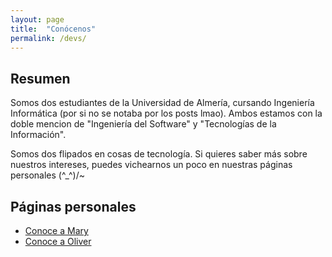 ```yaml
---
layout: page
title:  "Conócenos"
permalink: /devs/
---
```

## Resumen 
Somos dos estudiantes de la Universidad de Almería, cursando Ingeniería Informática (por si no se notaba por los posts lmao). 
Ambos estamos con la doble mencion de "Ingeniería del Software" y "Tecnologías de la Información". 

Somos dos flipados en cosas de tecnología. Si quieres saber más sobre nuestros intereses, puedes vichearnos un poco en nuestras páginas personales (^_^)/~

## Páginas personales
- [Conoce a Mary](./mary)  
- [Conoce a Oliver](./oliver)